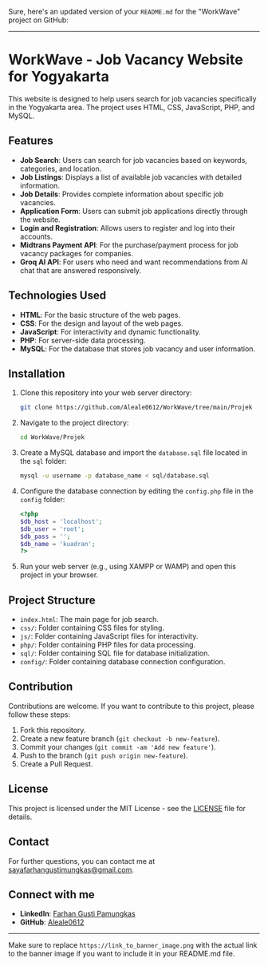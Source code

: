 Sure, here's an updated version of your `README.md` for the "WorkWave" project on GitHub:

---

# WorkWave - Job Vacancy Website for Yogyakarta

This website is designed to help users search for job vacancies specifically in the Yogyakarta area. The project uses HTML, CSS, JavaScript, PHP, and MySQL.

## Features

- **Job Search**: Users can search for job vacancies based on keywords, categories, and location.
- **Job Listings**: Displays a list of available job vacancies with detailed information.
- **Job Details**: Provides complete information about specific job vacancies.
- **Application Form**: Users can submit job applications directly through the website.
- **Login and Registration**: Allows users to register and log into their accounts.
- **Midtrans Payment API**: For the purchase/payment process for job vacancy packages for companies.
- **Groq AI API**: For users who need and want recommendations from AI chat that are answered responsively.

## Technologies Used

- **HTML**: For the basic structure of the web pages.
- **CSS**: For the design and layout of the web pages.
- **JavaScript**: For interactivity and dynamic functionality.
- **PHP**: For server-side data processing.
- **MySQL**: For the database that stores job vacancy and user information.

## Installation

1. Clone this repository into your web server directory:
    ```sh
    git clone https://github.com/Aleale0612/WorkWave/tree/main/Projek
    ```

2. Navigate to the project directory:
    ```sh
    cd WorkWave/Projek
    ```

3. Create a MySQL database and import the `database.sql` file located in the `sql` folder:
    ```sh
    mysql -u username -p database_name < sql/database.sql
    ```

4. Configure the database connection by editing the `config.php` file in the `config` folder:
    ```php
    <?php
    $db_host = 'localhost';
    $db_user = 'root';
    $db_pass = '';
    $db_name = 'kuadran';
    ?>
    ```

5. Run your web server (e.g., using XAMPP or WAMP) and open this project in your browser.

## Project Structure

- `index.html`: The main page for job search.
- `css/`: Folder containing CSS files for styling.
- `js/`: Folder containing JavaScript files for interactivity.
- `php/`: Folder containing PHP files for data processing.
- `sql/`: Folder containing SQL file for database initialization.
- `config/`: Folder containing database connection configuration.

## Contribution

Contributions are welcome. If you want to contribute to this project, please follow these steps:

1. Fork this repository.
2. Create a new feature branch (`git checkout -b new-feature`).
3. Commit your changes (`git commit -am 'Add new feature'`).
4. Push to the branch (`git push origin new-feature`).
5. Create a Pull Request.

## License

This project is licensed under the MIT License - see the [LICENSE](LICENSE) file for details.

## Contact

For further questions, you can contact me at [sayafarhangustimungkas@gmail.com](mailto:sayafarhangustimungkas@gmail.com).

## Connect with me

- **LinkedIn**: [Farhan Gusti Pamungkas](https://www.linkedin.com/in/farhan-gusti-pamungkas-79b860295/)
- **GitHub**: [Aleale0612](https://github.com/Aleale0612)

---

Make sure to replace `https://link_to_banner_image.png` with the actual link to the banner image if you want to include it in your README.md file.
